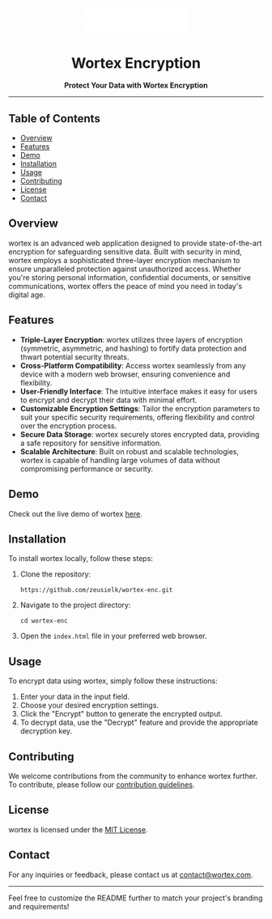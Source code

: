 <p align="center">
  <img src="https://raw.githubusercontent.com/zeusielk/wortex-enc/main/logo.png" alt="TripleLock Logo" width="200" >
</p>

<h1 align="center">Wortex Encryption</h1>

<p align="center">
  <b>Protect Your Data with Wortex Encryption</b>
</p>

---

## Table of Contents

- [Overview](#overview)
- [Features](#features)
- [Demo](#demo)
- [Installation](#installation)
- [Usage](#usage)
- [Contributing](#contributing)
- [License](#license)
- [Contact](#contact)

## Overview

wortex is an advanced web application designed to provide state-of-the-art encryption for safeguarding sensitive data. Built with security in mind, wortex employs a sophisticated three-layer encryption mechanism to ensure unparalleled protection against unauthorized access. Whether you're storing personal information, confidential documents, or sensitive communications, wortex offers the peace of mind you need in today's digital age.

## Features

- **Triple-Layer Encryption**: wortex utilizes three layers of encryption (symmetric, asymmetric, and hashing) to fortify data protection and thwart potential security threats.
- **Cross-Platform Compatibility**: Access wortex seamlessly from any device with a modern web browser, ensuring convenience and flexibility.
- **User-Friendly Interface**: The intuitive interface makes it easy for users to encrypt and decrypt their data with minimal effort.
- **Customizable Encryption Settings**: Tailor the encryption parameters to suit your specific security requirements, offering flexibility and control over the encryption process.
- **Secure Data Storage**: wortex securely stores encrypted data, providing a safe repository for sensitive information.
- **Scalable Architecture**: Built on robust and scalable technologies, wortex is capable of handling large volumes of data without compromising performance or security.

## Demo

Check out the live demo of wortex [here](https://your-website.com/demo).

## Installation

To install wortex locally, follow these steps:

1. Clone the repository:

   ```
   https://github.com/zeusielk/wortex-enc.git
   ```

2. Navigate to the project directory:

   ```
   cd wortex-enc
   ```

3. Open the `index.html` file in your preferred web browser.

## Usage

To encrypt data using wortex, simply follow these instructions:

1. Enter your data in the input field.
2. Choose your desired encryption settings.
3. Click the "Encrypt" button to generate the encrypted output.
4. To decrypt data, use the "Decrypt" feature and provide the appropriate decryption key.

## Contributing

We welcome contributions from the community to enhance wortex further. To contribute, please follow our [contribution guidelines](CONTRIBUTING.md).

## License

wortex is licensed under the [MIT License](LICENSE).

## Contact

For any inquiries or feedback, please contact us at [contact@wortex.com](mailto:contact@wortex.com).

---

Feel free to customize the README further to match your project's branding and requirements!
